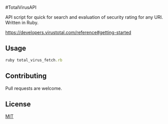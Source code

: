 #TotalVirusAPI

API script for quick for search and evaluation of security rating for any URI. Written in Ruby.

https://developers.virustotal.com/reference#getting-started

## Usage

```ruby
ruby total_virus_fetch.rb
```

## Contributing
Pull requests are welcome. 

## License
[MIT](https://choosealicense.com/licenses/mit/)
